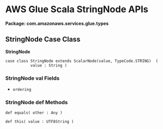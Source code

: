 # AWS Glue Scala StringNode APIs<a name="glue-etl-scala-apis-glue-types-stringnode"></a>

**Package: com\.amazonaws\.services\.glue\.types**

## StringNode Case Class<a name="glue-etl-scala-apis-glue-types-stringnode-case-class"></a>

 **StringNode**

```
case class StringNode extends ScalarNode(value, TypeCode.STRING)  (
           value : String )
```

### StringNode val Fields<a name="glue-etl-scala-apis-glue-types-stringnode-case-class-vals"></a>
+ `ordering`

### StringNode def Methods<a name="glue-etl-scala-apis-glue-types-stringnode-case-class-defs"></a>

```
def equals( other : Any )
```

```
def this( value : UTF8String )
```